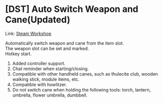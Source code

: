 # [DST] Auto Switch Weapon and Cane(Updated)

Link: [Steam Workshop](https://steamcommunity.com/sharedfiles/itemedittext/?id=3225478506)  

Automatically switch weapon and cane from the item slot.  
The weapon slot can be set and marked.  
Hotkey start.  

1. Added controller support.  
2. Chat reminder when starting/closing.  
3. Compatible with other handheld canes, such as thulecite club, wooden walking stick, module items, etc.  
4. Compatible with howlitzer.  
5. Do not switch cane when holding the following tools: torch, lantern, umbrella, flower umbrella, dumbbell.  
